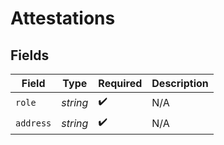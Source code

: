 # Attestations


## Fields

| Field              | Type               | Required           | Description        |
| ------------------ | ------------------ | ------------------ | ------------------ |
| `role`             | *string*           | :heavy_check_mark: | N/A                |
| `address`          | *string*           | :heavy_check_mark: | N/A                |